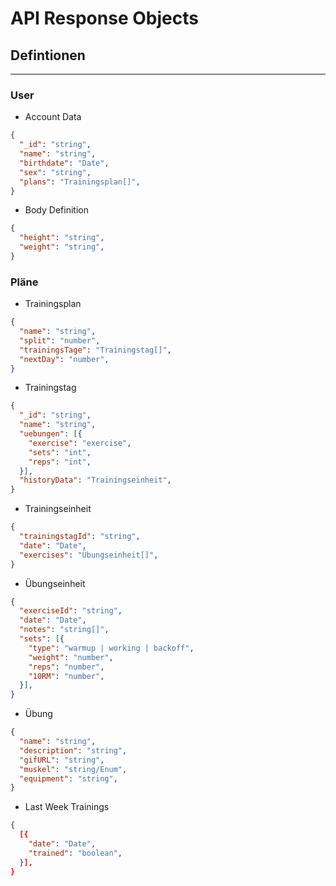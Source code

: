# API Response Objects

## Defintionen

---

### User

- Account Data
```json
{
  "_id": "string",
  "name": "string",
  "birthdate": "Date",
  "sex": "string",
  "plans": "Trainingsplan[]",
}
```

- Body Definition
```json
{
  "height": "string",
  "weight": "string",
}
```

### Pläne

- Trainingsplan
```json
{
  "name": "string",
  "split": "number",
  "trainingsTage": "Trainingstag[]",
  "nextDay": "number",
}
```

- Trainingstag
```json
{
  "_id": "string",
  "name": "string",
  "uebungen": [{
    "exercise": "exercise",
    "sets": "int",
    "reps": "int",
  }],
  "historyData": "Trainingseinheit",
}
```

- Trainingseinheit
```json
{
  "trainingstagId": "string",
  "date": "Date",
  "exercises": "Übungseinheit[]",
}
```

- Übungseinheit
```json
{
  "exerciseId": "string",
  "date": "Date", 
  "notes": "string[]",
  "sets": [{
    "type": "warmup | working | backoff",
    "weight": "number",
    "reps": "number",
    "10RM": "number",
  }],
}
```

- Übung
```json
{
  "name": "string",
  "description": "string",
  "gifURL": "string",
  "muskel": "string/Enum",
  "equipment": "string",
}
```

- Last Week Trainings
```json
{
  [{
    "date": "Date",
    "trained": "boolean",
  }],
}
```

